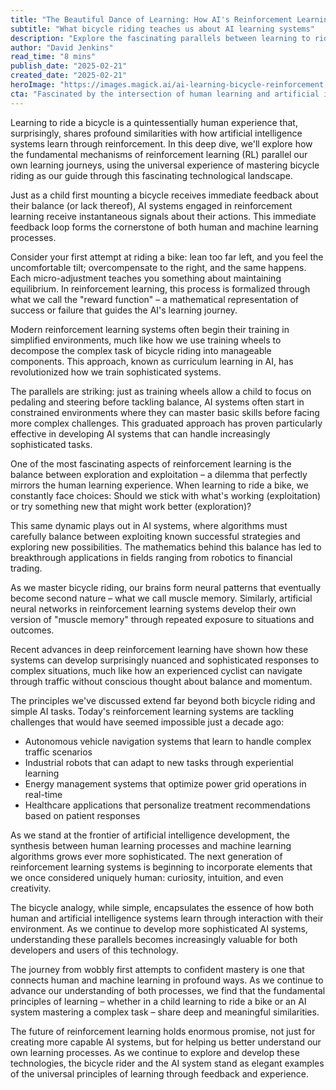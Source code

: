 ```yaml
---
title: "The Beautiful Dance of Learning: How AI's Reinforcement Learning Mirrors Human Experience"
subtitle: "What bicycle riding teaches us about AI learning systems"
description: "Explore the fascinating parallels between learning to ride a bicycle and how AI systems learn through reinforcement learning. This deep dive reveals how human and machine learning processes share fundamental similarities, from basic feedback loops to sophisticated pattern recognition."
author: "David Jenkins"
read_time: "8 mins"
publish_date: "2025-02-21"
created_date: "2025-02-21"
heroImage: "https://images.magick.ai/ai-learning-bicycle-reinforcement.jpg"
cta: "Fascinated by the intersection of human learning and artificial intelligence? Follow us on LinkedIn for more insights into the cutting-edge developments shaping the future of AI and technology."
---
```


Learning to ride a bicycle is a quintessentially human experience that, surprisingly, shares profound similarities with how artificial intelligence systems learn through reinforcement. In this deep dive, we'll explore how the fundamental mechanisms of reinforcement learning (RL) parallel our own learning journeys, using the universal experience of mastering bicycle riding as our guide through this fascinating technological landscape.

Just as a child first mounting a bicycle receives immediate feedback about their balance (or lack thereof), AI systems engaged in reinforcement learning receive instantaneous signals about their actions. This immediate feedback loop forms the cornerstone of both human and machine learning processes.

Consider your first attempt at riding a bike: lean too far left, and you feel the uncomfortable tilt; overcompensate to the right, and the same happens. Each micro-adjustment teaches you something about maintaining equilibrium. In reinforcement learning, this process is formalized through what we call the "reward function" – a mathematical representation of success or failure that guides the AI's learning journey.

Modern reinforcement learning systems often begin their training in simplified environments, much like how we use training wheels to decompose the complex task of bicycle riding into manageable components. This approach, known as curriculum learning in AI, has revolutionized how we train sophisticated systems.

The parallels are striking: just as training wheels allow a child to focus on pedaling and steering before tackling balance, AI systems often start in constrained environments where they can master basic skills before facing more complex challenges. This graduated approach has proven particularly effective in developing AI systems that can handle increasingly sophisticated tasks.

One of the most fascinating aspects of reinforcement learning is the balance between exploration and exploitation – a dilemma that perfectly mirrors the human learning experience. When learning to ride a bike, we constantly face choices: Should we stick with what's working (exploitation) or try something new that might work better (exploration)?

This same dynamic plays out in AI systems, where algorithms must carefully balance between exploiting known successful strategies and exploring new possibilities. The mathematics behind this balance has led to breakthrough applications in fields ranging from robotics to financial trading.

As we master bicycle riding, our brains form neural patterns that eventually become second nature – what we call muscle memory. Similarly, artificial neural networks in reinforcement learning systems develop their own version of "muscle memory" through repeated exposure to situations and outcomes.

Recent advances in deep reinforcement learning have shown how these systems can develop surprisingly nuanced and sophisticated responses to complex situations, much like how an experienced cyclist can navigate through traffic without conscious thought about balance and momentum.

The principles we've discussed extend far beyond both bicycle riding and simple AI tasks. Today's reinforcement learning systems are tackling challenges that would have seemed impossible just a decade ago:

- Autonomous vehicle navigation systems that learn to handle complex traffic scenarios
- Industrial robots that can adapt to new tasks through experiential learning
- Energy management systems that optimize power grid operations in real-time
- Healthcare applications that personalize treatment recommendations based on patient responses

As we stand at the frontier of artificial intelligence development, the synthesis between human learning processes and machine learning algorithms grows ever more sophisticated. The next generation of reinforcement learning systems is beginning to incorporate elements that we once considered uniquely human: curiosity, intuition, and even creativity.

The bicycle analogy, while simple, encapsulates the essence of how both human and artificial intelligence systems learn through interaction with their environment. As we continue to develop more sophisticated AI systems, understanding these parallels becomes increasingly valuable for both developers and users of this technology.

The journey from wobbly first attempts to confident mastery is one that connects human and machine learning in profound ways. As we continue to advance our understanding of both processes, we find that the fundamental principles of learning – whether in a child learning to ride a bike or an AI system mastering a complex task – share deep and meaningful similarities.

The future of reinforcement learning holds enormous promise, not just for creating more capable AI systems, but for helping us better understand our own learning processes. As we continue to explore and develop these technologies, the bicycle rider and the AI system stand as elegant examples of the universal principles of learning through feedback and experience.